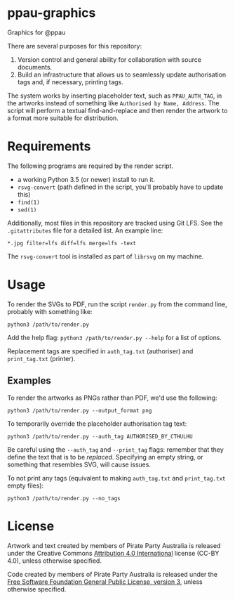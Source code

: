 # ppau-graphics
Graphics for @ppau


There are several purposes for this repository:

1. Version control and general ability for collaboration with source documents.
2. Build an infrastructure that allows us to seamlessly update authorisation tags and, if necessary, printing tags.

The system works by inserting placeholder text, such as `PPAU_AUTH_TAG`, in the artworks instead of something like `Authorised by Name, Address`. The script will perform a textual find-and-replace and then render the artwork to a format more suitable for distribution. 

# Requirements 

The following programs are required by the render script. 

- a working Python 3.5 (or newer) install to run it. 
- `rsvg-convert` (path defined in the script, you'll probably have to update this) 
- `find(1)` 
- `sed(1)` 

Additionally, most files in this repository are tracked using Git LFS. See the `.gitattributes` file for a detailed list. An example line: 

`*.jpg filter=lfs diff=lfs merge=lfs -text` 

The `rsvg-convert` tool is installed as part of `librsvg` on my machine. 

# Usage 

To render the SVGs to PDF, run the script `render.py` from the command line, probably with something like: 

`python3 /path/to/render.py` 

Add the help flag: `python3 /path/to/render.py --help` for a list of options. 

Replacement tags are specified in `auth_tag.txt` (authoriser) and `print_tag.txt` (printer). 

## Examples 

To render the artworks as PNGs rather than PDF, we'd use the following:

`python3 /path/to/render.py --output_format png` 

To temporarily override the placeholder authorisation tag text: 

`python3 /path/to/render.py --auth_tag AUTHORISED_BY_CTHULHU`

Be careful using the `--auth_tag` and `--print_tag` flags: remember that they define the text that is to be *replaced*. Specifying an empty string, or something that resembles SVG, will cause issues. 

To not print any tags (equivalent to making `auth_tag.txt` and `print_tag.txt` empty files): 

`python3 /path/to/render.py --no_tags` 

# License

Artwork and text created by members of Pirate Party Australia is released under the Creative Commons [Attribution 4.0 International](https://creativecommons.org/licenses/by/4.0/) license (CC-BY 4.0), unless otherwise specified. 

Code created by members of Pirate Party Australia is released under the [Free Software Foundation General Public License, version 3](https://www.gnu.org/licenses/gpl-3.0.html), unless otherwise specified.
